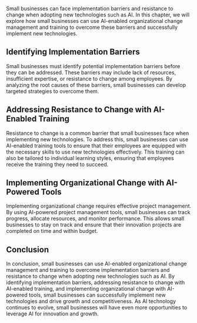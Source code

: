 
Small businesses can face implementation barriers and resistance to change when adopting new technologies such as AI. In this chapter, we will explore how small businesses can use AI-enabled organizational change management and training to overcome these barriers and successfully implement new technologies.

Identifying Implementation Barriers
-----------------------------------

Small businesses must identify potential implementation barriers before they can be addressed. These barriers may include lack of resources, insufficient expertise, or resistance to change among employees. By analyzing the root causes of these barriers, small businesses can develop targeted strategies to overcome them.

Addressing Resistance to Change with AI-Enabled Training
--------------------------------------------------------

Resistance to change is a common barrier that small businesses face when implementing new technologies. To address this, small businesses can use AI-enabled training tools to ensure that their employees are equipped with the necessary skills to use new technologies effectively. This training can also be tailored to individual learning styles, ensuring that employees receive the training they need to succeed.

Implementing Organizational Change with AI-Powered Tools
--------------------------------------------------------

Implementing organizational change requires effective project management. By using AI-powered project management tools, small businesses can track progress, allocate resources, and monitor performance. This allows small businesses to stay on track and ensure that their innovation projects are completed on time and within budget.

Conclusion
----------

In conclusion, small businesses can use AI-enabled organizational change management and training to overcome implementation barriers and resistance to change when adopting new technologies such as AI. By identifying implementation barriers, addressing resistance to change with AI-enabled training, and implementing organizational change with AI-powered tools, small businesses can successfully implement new technologies and drive growth and competitiveness. As AI technology continues to evolve, small businesses will have even more opportunities to leverage AI for innovation and growth.
